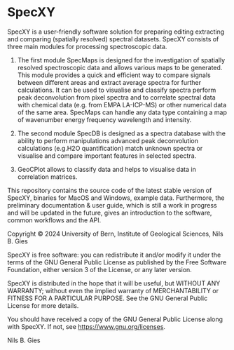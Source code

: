 # SpecXY
SpecXY is a user-friendly software solution for preparing
 editing extracting and comparing (spatially resolved) spectral datasets. SpecXY consists of three main modules for processing spectroscopic data. 
 
 1) The first module SpecMaps 
 is designed for the investigation of spatially resolved spectroscopic data and allows various maps to be generated. This module provides a quick and efficient way to compare signals between different areas and extract average spectra for further calculations. It can be used to visualise and classify spectra perform peak deconvolution from pixel spectra and to correlate spectral data with chemical data (e.g. from EMPA LA-ICP-MS) or other numerical data of the same area. SpecMaps can handle any data type containing a map of wavenumber energy frequency wavelength and intensity. 
 
 2) The second module SpecDB
 is designed as a spectra database with the ability to perform manipulations advanced peak deconvolution calculations (e.g.H2O quantification) match unknown spectra or visualise and compare important features in selected spectra. 
 
 3) GeoCPlot allows to classify data and helps to visualise data in correlation matrices.
 
 
This repository contains the source code of the latest stable version of SpecXY, binaries for MacOS and Windows, example data.  Furthermore, the preliminary documentation & user guide, which is still a work in progress and will be updated in the future, gives an introduction to the software, common workflows and the API.


Copyright © 2024 University of Bern, Institute of Geological Sciences, Nils B. Gies 

SpecXY is free software: you can redistribute it and/or modify
it under the terms of the GNU General Public License as published by
the Free Software Foundation, either version 3 of the License, or any 
later version.

SpecXY is distributed in the hope that it will be useful,
but WITHOUT ANY WARRANTY; without even the implied warranty of
MERCHANTABILITY or FITNESS FOR A PARTICULAR PURPOSE.  See the
GNU General Public License for more details.

You should have received a copy of the GNU General Public License
along with SpecXY. If not, see https://www.gnu.org/licenses.

Nils B. Gies
